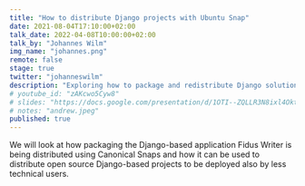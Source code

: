 ```yaml
---
title: "How to distribute Django projects with Ubuntu Snap"
date: 2021-08-04T17:10:00+02:00
talk_date: 2022-04-08T10:00:00+02:00
talk_by: "Johannes Wilm"
img_name: "johannes.png"
remote: false
stage: true
twitter: "johanneswilm"
description: "Exploring how to package and redistribute Django solutions with Ubuntu Snap packages"
# youtube_id: "zAKcwo5Cyw8"
# slides: "https://docs.google.com/presentation/d/1OTI--ZQLLR3N8ixl4OktEwbXfiau_0BNXicl_3j5uYc/edit?usp=sharing"
# notes: "andrew.jpeg"
published: true
---
```


We will look at how packaging the Django-based application Fidus Writer is being distributed using
Canonical Snaps and how it can be used to distribute open source Django-based projects to be deployed also by less technical users.
